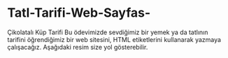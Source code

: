 # Tatl-Tarifi-Web-Sayfas-
Çikolatalı Küp Tarifi Bu ödevimizde sevdiğimiz bir yemek ya da tatlının tarifini öğrendiğimiz bir web sitesini, HTML etiketlerini kullanarak yazmaya çalışacağız. Aşağıdaki resim size yol gösterebilir.
